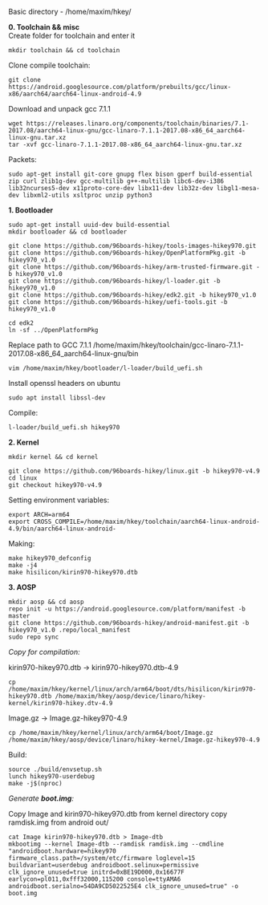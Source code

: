 Basic directory - /home/maxim/hkey/

**0. Toolchain && misc**  
Create folder for toolchain and enter it
```
mkdir toolchain && cd toolchain
```
Clone compile toolchain:
```
git clone https://android.googlesource.com/platform/prebuilts/gcc/linux-x86/aarch64/aarch64-linux-android-4.9
```
Download and unpack gcc 7.1.1
```
wget https://releases.linaro.org/components/toolchain/binaries/7.1-2017.08/aarch64-linux-gnu/gcc-linaro-7.1.1-2017.08-x86_64_aarch64-linux-gnu.tar.xz
tar -xvf gcc-linaro-7.1.1-2017.08-x86_64_aarch64-linux-gnu.tar.xz
```
Packets:
```
sudo apt-get install git-core gnupg flex bison gperf build-essential zip curl zlib1g-dev gcc-multilib g++-multilib libc6-dev-i386 lib32ncurses5-dev x11proto-core-dev libx11-dev lib32z-dev libgl1-mesa-dev libxml2-utils xsltproc unzip python3
```
**1. Bootloader**
```
sudo apt-get install uuid-dev build-essential
mkdir bootloader && cd bootloader
```
```
git clone https://github.com/96boards-hikey/tools-images-hikey970.git
git clone https://github.com/96boards-hikey/OpenPlatformPkg.git -b hikey970_v1.0
git clone https://github.com/96boards-hikey/arm-trusted-firmware.git -b hikey970_v1.0
git clone https://github.com/96boards-hikey/l-loader.git -b hikey970_v1.0
git clone https://github.com/96boards-hikey/edk2.git -b hikey970_v1.0
git clone https://github.com/96boards-hikey/uefi-tools.git -b hikey970_v1.0
```
```
cd edk2
ln -sf ../OpenPlatformPkg
```
Replace path to GCC 7.1.1
/home/maxim/hkey/toolchain/gcc-linaro-7.1.1-2017.08-x86_64_aarch64-linux-gnu/bin
```
vim /home/maxim/hkey/bootloader/l-loader/build_uefi.sh
```
Install openssl headers on ubuntu
```
sudo apt install libssl-dev
```

Compile:
```
l-loader/build_uefi.sh hikey970
```

**2. Kernel**
```
mkdir kernel && cd kernel
```
```
git clone https://github.com/96boards-hikey/linux.git -b hikey970-v4.9
cd linux
git checkout hikey970-v4.9
```
Setting environment variables:
```text
export ARCH=arm64
export CROSS_COMPILE=/home/maxim/hkey/toolchain/aarch64-linux-android-4.9/bin/aarch64-linux-android-
```
Making:
```
make hikey970_defconfig
make -j4
make hisilicon/kirin970-hikey970.dtb
```

**3. AOSP**
```
mkdir aosp && cd aosp
repo init -u https://android.googlesource.com/platform/manifest -b master
git clone https://github.com/96boards-hikey/android-manifest.git -b hikey970_v1.0 .repo/local_manifest
sudo repo sync
```
*Copy for compilation:*

kirin970-hikey970.dtb -> kirin970-hikey970.dtb-4.9
``` 
cp /home/maxim/hkey/kernel/linux/arch/arm64/boot/dts/hisilicon/kirin970-hikey970.dtb /home/maxim/hkey/aosp/device/linaro/hikey-kernel/kirin970-hikey.dtv-4.9
```
Image.gz -> Image.gz-hikey970-4.9
```
cp /home/maxim/hkey/kernel/linux/arch/arm64/boot/Image.gz /home/maxim/hkey/aosp/device/linaro/hikey-kernel/Image.gz-hikey970-4.9
```
Build:
```
source ./build/envsetup.sh
lunch hikey970-userdebug
make -j$(nproc)
```
*Generate **boot.img**:*

Copy Image and kirin970-hikey970.dtb from kernel directory
copy ramdisk.img from android out/
```
cat Image kirin970-hikey970.dtb > Image-dtb
mkbootimg --kernel Image-dtb --ramdisk ramdisk.img --cmdline "androidboot.hardware=hikey970 firmware_class.path=/system/etc/firmware loglevel=15 buildvariant=userdebug androidboot.selinux=permissive clk_ignore_unused=true initrd=0xBE19D000,0x16677F earlycon=pl011,0xfff32000,115200 console=ttyAMA6 androidboot.serialno=54DA9CD5022525E4 clk_ignore_unused=true" -o boot.img
```

